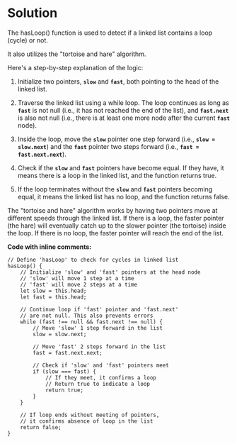 # Solution

The hasLoop() function is used to detect if a linked list contains a loop (cycle) or not.

It also utilizes the "tortoise and hare" algorithm.

Here's a step-by-step explanation of the logic:

1. Initialize two pointers, **`slow`** and **`fast`**, both pointing to the head of the linked list.

2. Traverse the linked list using a while loop. The loop continues as long as **`fast`** is not null (i.e., it has not reached the end of the list), and **`fast.next`** is also not null (i.e., there is at least one more node after the current **`fast`** node).

3. Inside the loop, move the **`slow`** pointer one step forward (i.e., **`slow = slow.next`**) and the **`fast`** pointer two steps forward (i.e., **`fast = fast.next.next`**).

4. Check if the **`slow`** and **`fast`** pointers have become equal. If they have, it means there is a loop in the linked list, and the function returns true.

5. If the loop terminates without the **`slow`** and **`fast`** pointers becoming equal, it means the linked list has no loop, and the function returns false.

The "tortoise and hare" algorithm works by having two pointers move at different speeds through the linked list. If there is a loop, the faster pointer (the hare) will eventually catch up to the slower pointer (the tortoise) inside the loop. If there is no loop, the faster pointer will reach the end of the list.

**Code with inline comments:**

```
// Define 'hasLoop' to check for cycles in linked list
hasLoop() {
    // Initialize 'slow' and 'fast' pointers at the head node
    // 'slow' will move 1 step at a time
    // 'fast' will move 2 steps at a time
    let slow = this.head;
    let fast = this.head;

    // Continue loop if 'fast' pointer and 'fast.next'
    // are not null. This also prevents errors
    while (fast !== null && fast.next !== null) {
        // Move 'slow' 1 step forward in the list
        slow = slow.next;

        // Move 'fast' 2 steps forward in the list
        fast = fast.next.next;

        // Check if 'slow' and 'fast' pointers meet
        if (slow === fast) {
            // If they meet, it confirms a loop
            // Return true to indicate a loop
            return true;
        }
    }

    // If loop ends without meeting of pointers,
    // it confirms absence of loop in the list
    return false;
}
```
